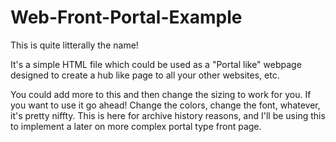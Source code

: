 # Web-Front-Portal-Example
This is quite litterally the name!

It's a simple HTML file which could be used as a "Portal like" webpage designed to create a hub like page to all your other websites, etc. 

You could add more to this and then change the sizing to work for you. 
If you want to use it go ahead! Change the colors, change the font, whatever, it's pretty niffty. 
This is here for archive history reasons, and I'll be using this to implement a later on more complex portal type front page.

